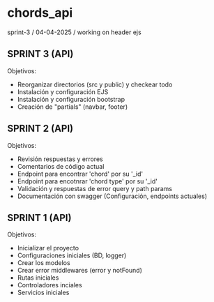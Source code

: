 # chords_api

sprint-3 / 04-04-2025 / working on header ejs

## SPRINT 3 (API)

Objetivos:

* Reorganizar directorios (src y public) y checkear todo
* Instalación y configuración EJS
* Instalación y configuración bootstrap
* Creación de "partials" (navbar, footer)


## SPRINT 2 (API)

Objetivos:

* Revisión respuestas y errores
* Comentarios de código actual
* Endpoint para encontrar 'chord' por su '_id'
* Endpoint para encotnrar 'chord type' por su '_id'
* Validación y respuestas de error query y path params
* Documentación con swagger (Configuración, endpoints actuales)

## SPRINT 1 (API)

Objetivos:

* Inicializar el proyecto
* Configuraciones iniciales (BD, logger)
* Crear los modelos
* Crear error middlewares (error y notFound)
* Rutas iniciales
* Controladores inciales
* Servicios iniciales